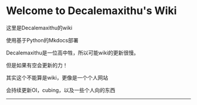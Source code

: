 # Welcome to Decalemaxithu's Wiki

这里是Decalemaxithu的wiki

使用基于Python的Mkdocs部署

Decalemaxithu是一位高中牲，所以可能wiki的更新很慢。

但是如果有空会更新的力！

其实这个不能算是wiki，更像是一个个人网站

会持续更新OI，cubing，以及一些个人向的东西

____

